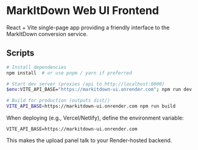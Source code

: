 # MarkItDown Web UI Frontend

React + Vite single-page app providing a friendly interface to the MarkItDown conversion service.

## Scripts

```bash
# Install dependencies
npm install  # or use pnpm / yarn if preferred

# Start dev server (proxies /api to http://localhost:8000)
$env:VITE_API_BASE="https://markitdown-ui.onrender.com"; npm run dev

# Build for production (outputs dist/)
VITE_API_BASE=https://markitdown-ui.onrender.com npm run build
```

When deploying (e.g., Vercel/Netlify), define the environment variable:

```
VITE_API_BASE=https://markitdown-ui.onrender.com
```

This makes the upload panel talk to your Render-hosted backend.
